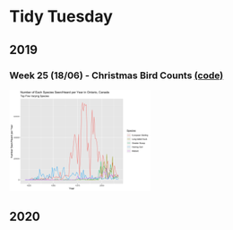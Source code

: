 # Tidy Tuesday

## 2019

### Week 25 (18/06) - Christmas Bird Counts [(code)](https://github.com/EllenMGibbs14/Data-Visualisation/tree/master/Tidy%20Tuesday/TT_2019_Wk25/TT_18062019.R)

<!-- ![./Plots/TT_18062019_2.png](https://github.com/EllenMGibbs14/Data-Visualisation/blob/master/Tidy%20Tuesday/Plots/TT_18062019_2.png) -->

<img src="https://github.com/EllenMGibbs14/Data-Visualisation/blob/master/Tidy%20Tuesday/Plots/TT_18062019_2.png" width="50%" />

## 2020